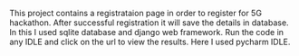 This project contains a registrataion page in order to register for 5G hackathon.
After successful registration it will save the details in database.
In this I used sqlite database and django web framework.
Run the code in any IDLE and click on the url to view the results.
Here I used pycharm IDLE.
